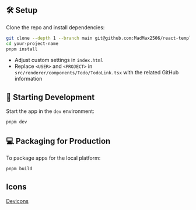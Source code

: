 ## :hammer_and_wrench: Setup

Clone the repo and install dependencies:

```bash
git clone --depth 1 --branch main git@github.com:MadMax2506/react-template.git your-project-name
cd your-project-name
pnpm install
```

* Adjust custom settings in `index.html`
* Replace `<USER>` and `<PROJECT>` in `src/renderer/components/Todo/TodoLink.tsx` with the related GitHub information

## :nut_and_bolt: Starting Development

Start the app in the `dev` environment:

```bash
pnpm dev
```

## :computer: Packaging for Production

To package apps for the local platform:

```bash
pnpm build
```

## Icons

[Devicons](https://github.com/devicons/devicon/tree/master/icons)
